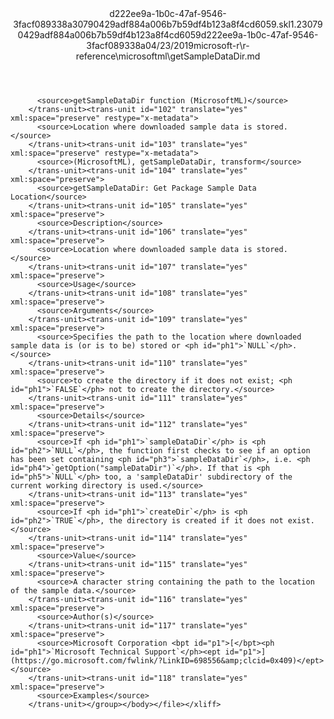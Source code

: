 <?xml version="1.0"?><xliff version="1.2" xmlns="urn:oasis:names:tc:xliff:document:1.2" xmlns:xsi="http://www.w3.org/2001/XMLSchema-instance" xsi:schemaLocation="urn:oasis:names:tc:xliff:document:1.2 xliff-core-1.2-transitional.xsd"><file datatype="xml" original="getSampleDataDir.md" source-language="en-US" target-language="en-US"><header><tool tool-id="mdxliff" tool-name="mdxliff" tool-version="1.0-1931010" tool-company="Microsoft" /><xliffext:skl_file_name xmlns:xliffext="urn:microsoft:content:schema:xliffextensions">d222ee9a-1b0c-47af-9546-3facf089338a30790429adf884a006b7b59df4b123a8f4cd6059.skl</xliffext:skl_file_name><xliffext:version xmlns:xliffext="urn:microsoft:content:schema:xliffextensions">1.2</xliffext:version><xliffext:ms.openlocfilehash xmlns:xliffext="urn:microsoft:content:schema:xliffextensions">30790429adf884a006b7b59df4b123a8f4cd6059</xliffext:ms.openlocfilehash><xliffext:ms.sourcegitcommit xmlns:xliffext="urn:microsoft:content:schema:xliffextensions">d222ee9a-1b0c-47af-9546-3facf089338a</xliffext:ms.sourcegitcommit><xliffext:ms.lasthandoff xmlns:xliffext="urn:microsoft:content:schema:xliffextensions">04/23/2019</xliffext:ms.lasthandoff><xliffext:ms.openlocfilepath xmlns:xliffext="urn:microsoft:content:schema:xliffextensions">microsoft-r\r-reference\microsoftml\getSampleDataDir.md</xliffext:ms.openlocfilepath></header><body><group id="content" extype="content"><trans-unit id="101" translate="yes" xml:space="preserve" restype="x-metadata">
          <source>getSampleDataDir function (MicrosoftML)</source>
        </trans-unit><trans-unit id="102" translate="yes" xml:space="preserve" restype="x-metadata">
          <source>Location where downloaded sample data is stored.</source>
        </trans-unit><trans-unit id="103" translate="yes" xml:space="preserve" restype="x-metadata">
          <source>(MicrosoftML), getSampleDataDir, transform</source>
        </trans-unit><trans-unit id="104" translate="yes" xml:space="preserve">
          <source>getSampleDataDir: Get Package Sample Data Location</source>
        </trans-unit><trans-unit id="105" translate="yes" xml:space="preserve">
          <source>Description</source>
        </trans-unit><trans-unit id="106" translate="yes" xml:space="preserve">
          <source>Location where downloaded sample data is stored.</source>
        </trans-unit><trans-unit id="107" translate="yes" xml:space="preserve">
          <source>Usage</source>
        </trans-unit><trans-unit id="108" translate="yes" xml:space="preserve">
          <source>Arguments</source>
        </trans-unit><trans-unit id="109" translate="yes" xml:space="preserve">
          <source>Specifies the path to the location where downloaded sample data is (or is to be) stored or <ph id="ph1">`NULL`</ph>.</source>
        </trans-unit><trans-unit id="110" translate="yes" xml:space="preserve">
          <source>to create the directory if it does not exist; <ph id="ph1">`FALSE`</ph> not to create the directory.</source>
        </trans-unit><trans-unit id="111" translate="yes" xml:space="preserve">
          <source>Details</source>
        </trans-unit><trans-unit id="112" translate="yes" xml:space="preserve">
          <source>If <ph id="ph1">`sampleDataDir`</ph> is <ph id="ph2">`NULL`</ph>, the function first checks to see if an option has been set containing <ph id="ph3">`sampleDataDir`</ph>, i.e. <ph id="ph4">`getOption("sampleDataDir")`</ph>. If that is <ph id="ph5">`NULL`</ph> too, a 'sampleDataDir' subdirectory of the current working directory is used.</source>
        </trans-unit><trans-unit id="113" translate="yes" xml:space="preserve">
          <source>If <ph id="ph1">`createDir`</ph> is <ph id="ph2">`TRUE`</ph>, the directory is created if it does not exist.</source>
        </trans-unit><trans-unit id="114" translate="yes" xml:space="preserve">
          <source>Value</source>
        </trans-unit><trans-unit id="115" translate="yes" xml:space="preserve">
          <source>A character string containing the path to the location of the sample data.</source>
        </trans-unit><trans-unit id="116" translate="yes" xml:space="preserve">
          <source>Author(s)</source>
        </trans-unit><trans-unit id="117" translate="yes" xml:space="preserve">
          <source>Microsoft Corporation <bpt id="p1">[</bpt><ph id="ph1">`Microsoft Technical Support`</ph><ept id="p1">](https://go.microsoft.com/fwlink/?LinkID=698556&amp;clcid=0x409)</ept></source>
        </trans-unit><trans-unit id="118" translate="yes" xml:space="preserve">
          <source>Examples</source>
        </trans-unit></group></body></file></xliff>